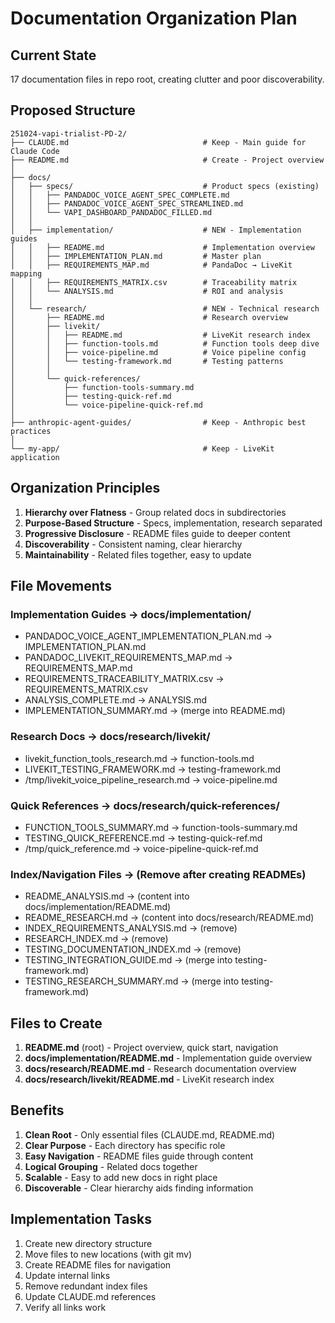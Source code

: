 # Documentation Organization Plan

## Current State
17 documentation files in repo root, creating clutter and poor discoverability.

## Proposed Structure

```
251024-vapi-trialist-PD-2/
├── CLAUDE.md                              # Keep - Main guide for Claude Code
├── README.md                              # Create - Project overview
│
├── docs/
│   ├── specs/                             # Product specs (existing)
│   │   ├── PANDADOC_VOICE_AGENT_SPEC_COMPLETE.md
│   │   ├── PANDADOC_VOICE_AGENT_SPEC_STREAMLINED.md
│   │   └── VAPI_DASHBOARD_PANDADOC_FILLED.md
│   │
│   ├── implementation/                    # NEW - Implementation guides
│   │   ├── README.md                      # Implementation overview
│   │   ├── IMPLEMENTATION_PLAN.md         # Master plan
│   │   ├── REQUIREMENTS_MAP.md            # PandaDoc → LiveKit mapping
│   │   ├── REQUIREMENTS_MATRIX.csv        # Traceability matrix
│   │   └── ANALYSIS.md                    # ROI and analysis
│   │
│   └── research/                          # NEW - Technical research
│       ├── README.md                      # Research overview
│       ├── livekit/
│       │   ├── README.md                  # LiveKit research index
│       │   ├── function-tools.md          # Function tools deep dive
│       │   ├── voice-pipeline.md          # Voice pipeline config
│       │   └── testing-framework.md       # Testing patterns
│       │
│       └── quick-references/
│           ├── function-tools-summary.md
│           ├── testing-quick-ref.md
│           └── voice-pipeline-quick-ref.md
│
├── anthropic-agent-guides/                # Keep - Anthropic best practices
│
└── my-app/                                # Keep - LiveKit application
```

## Organization Principles

1. **Hierarchy over Flatness** - Group related docs in subdirectories
2. **Purpose-Based Structure** - Specs, implementation, research separated
3. **Progressive Disclosure** - README files guide to deeper content
4. **Discoverability** - Consistent naming, clear hierarchy
5. **Maintainability** - Related files together, easy to update

## File Movements

### Implementation Guides → docs/implementation/
- PANDADOC_VOICE_AGENT_IMPLEMENTATION_PLAN.md → IMPLEMENTATION_PLAN.md
- PANDADOC_LIVEKIT_REQUIREMENTS_MAP.md → REQUIREMENTS_MAP.md
- REQUIREMENTS_TRACEABILITY_MATRIX.csv → REQUIREMENTS_MATRIX.csv
- ANALYSIS_COMPLETE.md → ANALYSIS.md
- IMPLEMENTATION_SUMMARY.md → (merge into README.md)

### Research Docs → docs/research/livekit/
- livekit_function_tools_research.md → function-tools.md
- LIVEKIT_TESTING_FRAMEWORK.md → testing-framework.md
- /tmp/livekit_voice_pipeline_research.md → voice-pipeline.md

### Quick References → docs/research/quick-references/
- FUNCTION_TOOLS_SUMMARY.md → function-tools-summary.md
- TESTING_QUICK_REFERENCE.md → testing-quick-ref.md
- /tmp/quick_reference.md → voice-pipeline-quick-ref.md

### Index/Navigation Files → (Remove after creating READMEs)
- README_ANALYSIS.md → (content into docs/implementation/README.md)
- README_RESEARCH.md → (content into docs/research/README.md)
- INDEX_REQUIREMENTS_ANALYSIS.md → (remove)
- RESEARCH_INDEX.md → (remove)
- TESTING_DOCUMENTATION_INDEX.md → (remove)
- TESTING_INTEGRATION_GUIDE.md → (merge into testing-framework.md)
- TESTING_RESEARCH_SUMMARY.md → (merge into testing-framework.md)

## Files to Create

1. **README.md** (root) - Project overview, quick start, navigation
2. **docs/implementation/README.md** - Implementation guide overview
3. **docs/research/README.md** - Research documentation overview
4. **docs/research/livekit/README.md** - LiveKit research index

## Benefits

1. **Clean Root** - Only essential files (CLAUDE.md, README.md)
2. **Clear Purpose** - Each directory has specific role
3. **Easy Navigation** - README files guide through content
4. **Logical Grouping** - Related docs together
5. **Scalable** - Easy to add new docs in right place
6. **Discoverable** - Clear hierarchy aids finding information

## Implementation Tasks

1. Create new directory structure
2. Move files to new locations (with git mv)
3. Create README files for navigation
4. Update internal links
5. Remove redundant index files
6. Update CLAUDE.md references
7. Verify all links work
